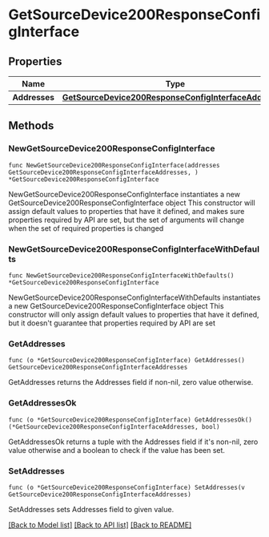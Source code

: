 # GetSourceDevice200ResponseConfigInterface

## Properties

Name | Type | Description | Notes
------------ | ------------- | ------------- | -------------
**Addresses** | [**GetSourceDevice200ResponseConfigInterfaceAddresses**](GetSourceDevice200ResponseConfigInterfaceAddresses.md) |  | 

## Methods

### NewGetSourceDevice200ResponseConfigInterface

`func NewGetSourceDevice200ResponseConfigInterface(addresses GetSourceDevice200ResponseConfigInterfaceAddresses, ) *GetSourceDevice200ResponseConfigInterface`

NewGetSourceDevice200ResponseConfigInterface instantiates a new GetSourceDevice200ResponseConfigInterface object
This constructor will assign default values to properties that have it defined,
and makes sure properties required by API are set, but the set of arguments
will change when the set of required properties is changed

### NewGetSourceDevice200ResponseConfigInterfaceWithDefaults

`func NewGetSourceDevice200ResponseConfigInterfaceWithDefaults() *GetSourceDevice200ResponseConfigInterface`

NewGetSourceDevice200ResponseConfigInterfaceWithDefaults instantiates a new GetSourceDevice200ResponseConfigInterface object
This constructor will only assign default values to properties that have it defined,
but it doesn't guarantee that properties required by API are set

### GetAddresses

`func (o *GetSourceDevice200ResponseConfigInterface) GetAddresses() GetSourceDevice200ResponseConfigInterfaceAddresses`

GetAddresses returns the Addresses field if non-nil, zero value otherwise.

### GetAddressesOk

`func (o *GetSourceDevice200ResponseConfigInterface) GetAddressesOk() (*GetSourceDevice200ResponseConfigInterfaceAddresses, bool)`

GetAddressesOk returns a tuple with the Addresses field if it's non-nil, zero value otherwise
and a boolean to check if the value has been set.

### SetAddresses

`func (o *GetSourceDevice200ResponseConfigInterface) SetAddresses(v GetSourceDevice200ResponseConfigInterfaceAddresses)`

SetAddresses sets Addresses field to given value.



[[Back to Model list]](../README.md#documentation-for-models) [[Back to API list]](../README.md#documentation-for-api-endpoints) [[Back to README]](../README.md)


